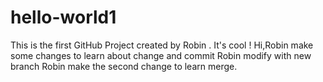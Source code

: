 # hello-world1
This is the first GitHub Project created by Robin . It's cool !
Hi,Robin make some changes to learn about change and commit
Robin modify with new branch
Robin make the second change to learn merge.

